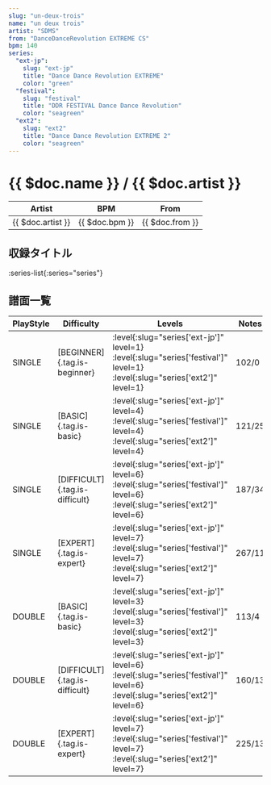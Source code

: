 ```yaml
---
slug: "un-deux-trois"
name: "un deux trois"
artist: "SDMS"
from: "DanceDanceRevolution EXTREME CS"
bpm: 140
series:
  "ext-jp":
    slug: "ext-jp"
    title: "Dance Dance Revolution EXTREME"
    color: "green"
  "festival":
    slug: "festival"
    title: "DDR FESTIVAL Dance Dance Revolution"
    color: "seagreen"
  "ext2":
    slug: "ext2"
    title: "Dance Dance Revolution EXTREME 2"
    color: "seagreen"
---
```


# {{ $doc.name }} / {{ $doc.artist }}

|Artist|BPM|From|
|------|---|----|
|{{ $doc.artist }}|{{ $doc.bpm }}|{{ $doc.from }}|

## 収録タイトル

:series-list{:series="series"}

## 譜面一覧

|PlayStyle|Difficulty|Levels|Notes|Movie|
|---------|----------|------|-----|-----|
|SINGLE|[BEGINNER]{.tag.is-beginner}|:level{:slug="series['ext-jp']" level=1} :level{:slug="series['festival']" level=1} :level{:slug="series['ext2']" level=1}|102/0||
|SINGLE|[BASIC]{.tag.is-basic}|:level{:slug="series['ext-jp']" level=4} :level{:slug="series['festival']" level=4} :level{:slug="series['ext2']" level=4}|121/25||
|SINGLE|[DIFFICULT]{.tag.is-difficult}|:level{:slug="series['ext-jp']" level=6} :level{:slug="series['festival']" level=6} :level{:slug="series['ext2']" level=6}|187/34||
|SINGLE|[EXPERT]{.tag.is-expert}|:level{:slug="series['ext-jp']" level=7} :level{:slug="series['festival']" level=7} :level{:slug="series['ext2']" level=7}|267/11||
|DOUBLE|[BASIC]{.tag.is-basic}|:level{:slug="series['ext-jp']" level=3} :level{:slug="series['festival']" level=3} :level{:slug="series['ext2']" level=3}|113/4||
|DOUBLE|[DIFFICULT]{.tag.is-difficult}|:level{:slug="series['ext-jp']" level=6} :level{:slug="series['festival']" level=6} :level{:slug="series['ext2']" level=6}|160/13||
|DOUBLE|[EXPERT]{.tag.is-expert}|:level{:slug="series['ext-jp']" level=7} :level{:slug="series['festival']" level=7} :level{:slug="series['ext2']" level=7}|225/13||
